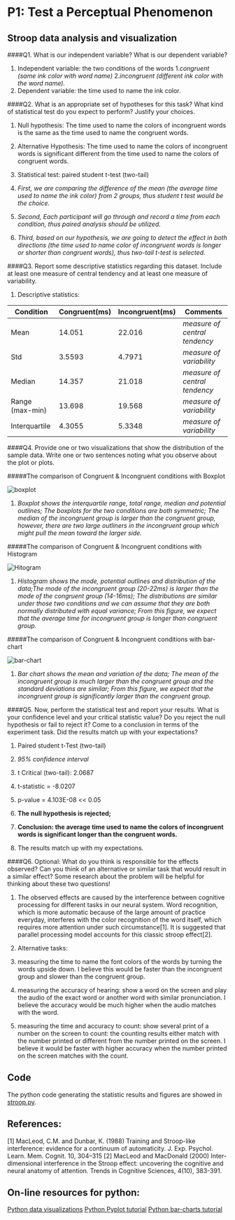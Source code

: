 # P1: Test a Perceptual Phenomenon

## Stroop data analysis and visualization

####Q1. What is our independent variable? What is our dependent variable?

1. Independent variable: the two conditions of the words
  1.*congruent (same ink color with word name)*
  2.*incongruent (different ink color with the word name).*
2. Dependent variable: the time used to name the ink color.

####Q2. What is an appropriate set of hypotheses for this task? What kind of statistical test do you expect to perform? Justify your choices.

1. Null hypothesis: The time used to name the colors of incongruent words is the same as the time used to name the congruent words.
  1. Alternative Hypothesis: The time used to name the colors of incongruent words is significant different from the time used to name the colors of congruent words.

2. Statistical test: paired student t-test (two-tail)
  1. *First, we are comparing the difference of the mean (the average time used to name the ink color) from 2 groups, thus student t test would be the choice.*
  2. *Second, Each participant will go through and record a time from each condition, thus paired analysis should be utilized.*
  3. *Third, based on our hypothesis, we are going to detect the effect in both directions (the time used to name color of incongruent words is longer or shorter than congruent words), thus two-tail t-test is selected.*

####Q3. Report some descriptive statistics regarding this dataset. Include at least one measure of central tendency and at least one measure of variability.

1. Descriptive statistics:

 | Condition       | Congruent(ms) | Incongruent(ms) | Comments                      |
 | --------------- | ------------- | --------------- | ----------------------------- |
 | Mean            | 14.051        | 22.016          | *measure of central tendency* |
 | Std             | 3.5593        | 4.7971          | *measure of variability*      |
 | Median          | 14.357        | 21.018          | *measure of central tendency* |
 | Range (max-min) | 13.698        | 19.568          | *measure of variability*      |
 | Interquartile   | 4.3055        | 5.3348          | *measure of variability*      |

####Q4. Provide one or two visualizations that show the distribution of the sample data. Write one or two sentences noting what you observe about the plot or plots.

#####The comparison of Congruent & Incongruent conditions with Boxplot


  ![boxplot](https://github.com/super-penguin/Udacity_Data_Analyst/blob/new_upload/boxplot.png)
  1. *Boxplot shows the interquartile range, total range, median and potential outlines;  The boxplots for the two conditions are both symmetric; The median of the incongruent group is larger than the congruent group, however, there are two large outliners in the incongruent group which might pull the mean toward the larger side.*

#####The comparison of Congruent & Incongruent conditions with Histogram



  ![Hitogram](https://github.com/super-penguin/Udacity_Data_Analyst/blob/new_upload/histogram.png)

  1. *Histogram shows the mode, potential outlines and distribution of the data;The mode of the incongruent group (20-22ms) is larger than the mode of the congruent group (14-16ms); The distributions are similar under those two conditions and we can assume that they are both normally distributed with equal variance; From this figure, we expect that the average time for incongruent group is longer than congruent group.*

#####The comparison of Congruent & Incongruent conditions with bar-chart



  ![bar-chart](https://github.com/super-penguin/Udacity_Data_Analyst/blob/new_upload/bar_graph.png)
  1. *Bar chart shows the mean and variation of the data; The mean of the incongruent group is much larger than the congruent group and the standard deviations are similar; From this figure, we expect that the incongruent group is significantly larger than the congruent group.*

####Q5. Now, perform the statistical test and report your results. What is your confidence level and your critical statistic value? Do you reject the null hypothesis or fail to reject it? Come to a conclusion in terms of the experiment task. Did the results match up with your expectations?

1. Paired student t-Test (two-tail)
  1. *95% confidence interval*
  2. t Critical (two-tail): 2.0687
  3. t-statistic = -8.0207
  4. p-value = 4.103E-08 << 0.05

2. **The null hypothesis is rejected;**
3. **Conclusion: the average time used to name the colors of incongruent words is significant longer than the congruent words.**

4. The results match up with my expectations.

####Q6. Optional: What do you think is responsible for the effects observed? Can you think of an alternative or similar task that would result in a similar effect? Some research about the problem will be helpful for thinking about these two questions!

1. The observed effects are caused by the interference between cognitive processing for different tasks in our neural system. Word recognition, which is more automatic because of the large amount of practice everyday, interferes with the color recognition of the word itself, which requires more attention under such circumstance[1]. It is suggested that parallel processing model accounts for this classic stroop effect[2].

2. Alternative tasks:
  1. measuring the time to name the font colors of the words by turning the words upside down. I believe this would be faster than the incongruent group and slower than the congruent group.
  2. measuring the accuracy of hearing: show a word on the screen and play the audio of the exact word or another word with similar pronunciation. I believe the accuracy would be much higher when the audio matches with the word.  
  3. measuring the time and accuracy to count: show several print of a number on the screen to count: the counting results either match with the number printed or different from the number printed on the screen. I believe it would be faster with higher accuracy when the number printed on the screen matches with the count.

## Code
The python code generating the statistic results and figures are showed in [stroop.py](https://github.com/super-penguin/Udacity_Data_Analyst/blob/new_upload/stroop.py).

## References:

[1] MacLeod, C.M. and Dunbar, K. (1988) Training and Stroop-like
interference: evidence for a continuum of automaticity. J. Exp. Psychol.
Learn. Mem. Cognit. 10, 304–315
[2] MacLeod and MacDonald (2000) Inter-dimensional interference in the Stroop effect: uncovering the cognitive and neural anatomy of attention. Trends in Cognitive Sciences, 4(10), 383-391.

## On-line resources for python:
[Python data visualizations](http://www.randalolson.com/2014/06/28/how-to-make-beautiful-data-visualizations-in-python-with-matplotlib/)
[Python Pyplot tutorial](http://matplotlib.org/users/pyplot_tutorial.html)
[Python bar-charts tutorial](https://plot.ly/python/bar-charts/)
